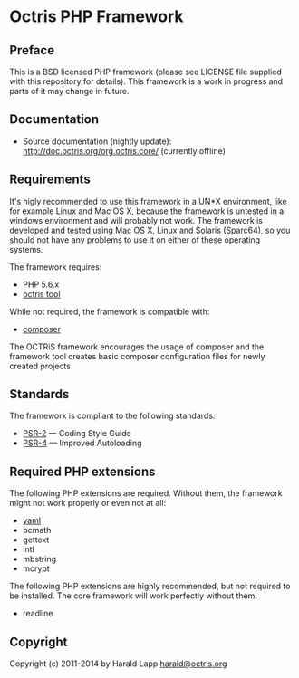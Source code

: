 # Octris PHP Framework

## Preface

This is a BSD licensed PHP framework (please see LICENSE file supplied with this repository
for details). This framework is a work in progress and parts of it may change in future.

## Documentation

* Source documentation (nightly update): http://doc.octris.org/org.octris.core/ (currently offline)

## Requirements

It's higly recommended to use this framework in a UN*X environment, like for example Linux and Mac OS X,
because the framework is untested in a windows environment and will probably not work. The framework is
developed and tested using Mac OS X, Linux and Solaris (Sparc64), so you should not have any problems to
use it on either of these operating systems.

The framework requires:

*   PHP 5.6.x
*   [octris tool](https://github.com/octris/octris/releases)

While not required, the framework is compatible with:

+   [composer](https://getcomposer.org/)

The OCTRiS framework encourages the usage of composer and the framework tool creates basic composer
configuration files for newly created projects.

## Standards

The framework is compliant to the following standards:

* [PSR-2](http://www.php-fig.org/psr/psr-2/) &mdash; Coding Style Guide
* [PSR-4](http://www.php-fig.org/psr/psr-4/) &mdash; Improved Autoloading

## Required PHP extensions

The following PHP extensions are required. Without them, the framework might not work properly or
even not at all:

*   [yaml](http://pecl.php.net/package/yaml)
*   bcmath
*   gettext
*   intl
*   mbstring
*   mcrypt

The following PHP extensions are highly recommended, but not required to be installed. The core
framework will work perfectly without them:

*   readline

## Copyright

Copyright (c) 2011-2014 by Harald Lapp <harald@octris.org>
